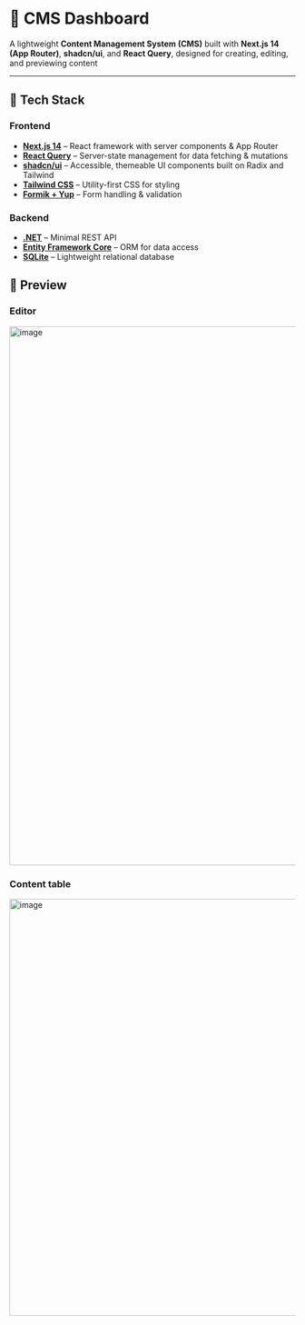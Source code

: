 # 📝 CMS Dashboard

A lightweight **Content Management System (CMS)** built with **Next.js 14 (App Router)**, **shadcn/ui**, and **React Query**, designed for creating, editing, and previewing content 

---
## 🚀 Tech Stack

### Frontend
- **[Next.js 14](https://nextjs.org/)** – React framework with server components & App Router  
- **[React Query](https://tanstack.com/query/latest)** – Server-state management for data fetching & mutations  
- **[shadcn/ui](https://ui.shadcn.com/)** – Accessible, themeable UI components built on Radix and Tailwind  
- **[Tailwind CSS](https://tailwindcss.com/)** – Utility-first CSS for styling  
- **[Formik + Yup](https://formik.org/)** – Form handling & validation  

### Backend
- **[.NET](https://dotnet.microsoft.com/)** – Minimal REST API  
- **[Entity Framework Core](https://learn.microsoft.com/ef/core/)** – ORM for data access  
- **[SQLite](https://www.sqlite.org/)** – Lightweight relational database  

## 📸 Preview

### Editor
<img width="2048" height="949" alt="image" src="https://github.com/user-attachments/assets/44f60475-4665-480f-9fe8-e6d8c431d6d8" />

### Content table
<img width="2048" height="734" alt="image" src="https://github.com/user-attachments/assets/a3370522-0794-4a2f-954d-cf51301afa09" />

